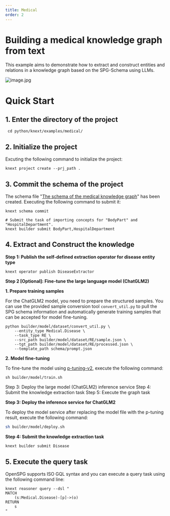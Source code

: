 ```yaml
---
title: Medical
order: 2
---
```


# Building a medical knowledge graph from text

This example aims to demonstrate how to extract and construct entities and relations in a knowledge graph based on the SPG-Schema using LLMs.

![image.jpg](https://mdn.alipayobjects.com/huamei_xgb3qj/afts/img/A*-PKySKstgy8AAAAAAAAAAAAADtmcAQ/original)

# Quick Start

## 1. Enter the directory of the project

```shell
 cd python/knext/examples/medical/
```

## 2. Initialize the project

Excuting the following command to initialize the project:

```shell
knext project create --prj_path .
```

## 3. Commit the schema of the project

The schema file "[The schema of the medical knowledge graph](https://github.com/OpenSPG/openspg/blob/master/python/knext/examples/medical/schema/medical.schema)" has been created. Executing the following command to submit it:

```shell
knext schema commit
```

```shell
# Submit the task of importing concepts for "BodyPart" and "HospitalDepartment".
knext builder submit BodyPart,HospitalDepartment
```

## 4. Extract and Construct the knowledge

**Step 1: Publish the self-defined extraction operator for disease entity type**

```shell
knext operator publish DiseaseExtractor
```

**Step 2 [Optional]: Fine-tune the large language model (ChatGLM2)**

**1. Prepare training samples**

For the ChatGLM2 model, you need to prepare the structured samples. You can use the provided sample conversion tool `convert_util.py` to pull the SPG schema information and automatically generate training samples that can be accepted for model fine-tuning.

```shell
python builder/model/dataset/convert_util.py \
    --entity_type Medical.Disease \
    --task_type RE \
    --src_path builder/model/dataset/RE/sample.json \
    --tgt_path builder/model/dataset/RE/processed.json \
    --template_path schema/prompt.json
```

**2. Model fine-tuning**

To fine-tune the model using [p-tuning-v2](https://github.com/THUDM/ChatGLM2-6B/tree/main/ptuning#p-tuning-v2), execute the following command:

```shell
sh builder/model/train.sh
```

Step 3: Deploy the large model (ChatGLM2) inference service
Step 4: Submit the knowledge extraction task
Step 5: Execute the graph task

**Step 3: Deploy the inference service for ChatGLM2**

To deploy the model service after replacing the model file with the p-tuning result, execute the following command:

```bash
sh builder/model/deploy.sh
```

**Step 4: Submit the knowledge extraction task**

```bash
knext builder submit Disease
```

## 5. Execute the query task

OpenSPG supports ISO GQL syntax and you can execute a query task using the following command line:

```cypher
knext reasoner query --dsl "
MATCH
	(s:Medical.Disease)-[p]->(o)
RETURN
	s
"
```
